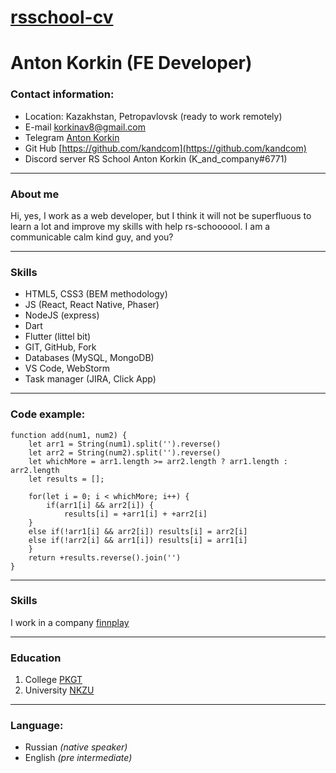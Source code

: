 # [rsschool-cv](https://kandcom.github.io/rsschool-cv/)
# Anton Korkin (FE Developer)


### Contact information:
* Location: Kazakhstan, Petropavlovsk (ready to work remotely)
* E-mail [korkinav8@gmail.com](korkinav8@gmail.com)
* Telegram [Anton Korkin](https://t.me/K_and)
* Git Hub [https://github.com/kandcom](https://github.com/kandcom)
* Discord server RS School Anton Korkin (K_and_company#6771)

* * *

### About me
Hi, yes, I work as a web developer, but I think it will not be superfluous to learn a lot and improve my skills with help rs-schoooool. I am a communicable calm kind guy, and you?
* * *


### Skills
* HTML5, CSS3 (BEM methodology)
* JS (React, React Native, Phaser)
* NodeJS (express)
* Dart
* Flutter (littel bit)
* GIT, GitHub, Fork
* Databases (MySQL, MongoDB)
* VS Code, WebStorm
* Task manager (JIRA, Click App)

* * *

### Code example:
    function add(num1, num2) {
        let arr1 = String(num1).split('').reverse()
        let arr2 = String(num2).split('').reverse()
        let whichMore = arr1.length >= arr2.length ? arr1.length : arr2.length
        let results = []; 

        for(let i = 0; i < whichMore; i++) {
            if(arr1[i] && arr2[i]) {
                results[i] = +arr1[i] + +arr2[i]
        } 
        else if(!arr1[i] && arr2[i]) results[i] = arr2[i]
        else if(!arr2[i] && arr1[i]) results[i] = arr1[i]
        }
        return +results.reverse().join('')
    }

* * *

### Skills
I work in a company [finnplay](https://www.finnplay.com/)
* * *

### Education
1. College [PKGT](http://pkgt.kz/index.php)
2. University [NKZU](https://nkzu.kz/)
* * *

### Language:
* Russian _(native speaker)_
* English _(pre intermediate)_